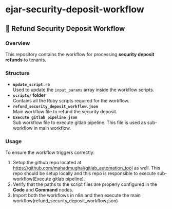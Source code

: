 # ejar-security-deposit-workflow

## 🔄 Refund Security Deposit Workflow

### Overview
This repository contains the workflow for processing **security deposit refunds** to tenants.

### Structure
- **`update_script.rb`**  
  Used to update the `input_params` array inside the workflow scripts.  
- **`scripts/` folder**  
  Contains all the Ruby scripts required for the workflow.  
- **`refund_security_deposit_workflow.json`**  
  Main workflow file to refund the security deposit.
- **`Execute gitlab pipeline.json`**  
  Sub workflow file to execute gitlab pipeline. This file is used as sub-workflow in main workflow.

### Usage
To ensure the workflow triggers correctly:
1. Setup the github repo located at https://github.com/mahadmughal/gitlab_automation_tool as well. This repo should be setup locally and this repo is responsible to execute sub-workflow(Execute gitlab pipeline).
2. Verify that the paths to the script files are properly configured in the **Code** and **Command** nodes.  
3. Import both the workflows in n8n and then execute the main workflow(refund_security_deposit_workflow.json) 
